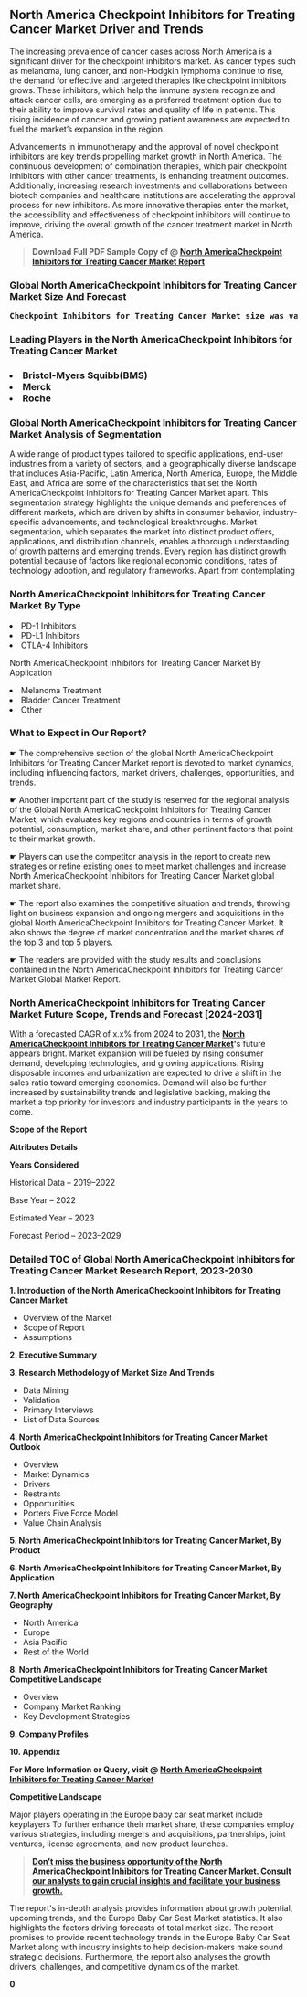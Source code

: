 <p><h2>North America Checkpoint Inhibitors for Treating Cancer Market Driver and Trends</h2><p>The increasing prevalence of cancer cases across North America is a significant driver for the checkpoint inhibitors market. As cancer types such as melanoma, lung cancer, and non-Hodgkin lymphoma continue to rise, the demand for effective and targeted therapies like checkpoint inhibitors grows. These inhibitors, which help the immune system recognize and attack cancer cells, are emerging as a preferred treatment option due to their ability to improve survival rates and quality of life in patients. This rising incidence of cancer and growing patient awareness are expected to fuel the market’s expansion in the region.</p><p>Advancements in immunotherapy and the approval of novel checkpoint inhibitors are key trends propelling market growth in North America. The continuous development of combination therapies, which pair checkpoint inhibitors with other cancer treatments, is enhancing treatment outcomes. Additionally, increasing research investments and collaborations between biotech companies and healthcare institutions are accelerating the approval process for new inhibitors. As more innovative therapies enter the market, the accessibility and effectiveness of checkpoint inhibitors will continue to improve, driving the overall growth of the cancer treatment market in North America.</p></p><blockquote id="" class=""><strong>Download Full PDF Sample Copy of @&nbsp;<a href="https://www.verifiedmarketreports.com/download-sample/?rid=860500&utm_source=GitHub-Jan&utm_medium=262" target="_blank">North AmericaCheckpoint Inhibitors for Treating Cancer Market Report</a>&nbsp;&nbsp;</strong></blockquote><h3 id="" class=""><strong>Global&nbsp;North AmericaCheckpoint Inhibitors for Treating Cancer Market Size And Forecast</strong></h3><pre class="reader-text-block__code-block"><strong>Checkpoint Inhibitors for Treating Cancer Market size was valued at USD 41.2 Billion in 2022 and is projected to reach USD 78.5 Billion by 2030, growing at a CAGR of 8.7% from 2024 to 2030.</strong></pre><h3 id="" class="">Leading Players in the&nbsp;North AmericaCheckpoint Inhibitors for Treating Cancer Market</h3><h3 class=""></Li><Li> Bristol-Myers Squibb(BMS)</Li><Li> Merck</Li><Li> Roche</h3><h3 id="" class="">Global&nbsp;North AmericaCheckpoint Inhibitors for Treating Cancer Market Analysis of Segmentation</h3><p id="" class="">A wide range of product types tailored to specific applications, end-user industries from a variety of sectors, and a geographically diverse landscape that includes Asia-Pacific, Latin America, North America, Europe, the Middle East, and Africa are some of the characteristics that set the North AmericaCheckpoint Inhibitors for Treating Cancer Market apart. This segmentation strategy highlights the unique demands and preferences of different markets, which are driven by shifts in consumer behavior, industry-specific advancements, and technological breakthroughs. Market segmentation, which separates the market into distinct product offers, applications, and distribution channels, enables a thorough understanding of growth patterns and emerging trends. Every region has distinct growth potential because of factors like regional economic conditions, rates of technology adoption, and regulatory frameworks. Apart from contemplating</p><h3 id="" class="">North AmericaCheckpoint Inhibitors for Treating Cancer Market&nbsp;By Type</h3><p></Li><Li> PD-1 Inhibitors</Li><Li> PD-L1 Inhibitors</Li><Li> CTLA-4 Inhibitors</p><div class="" data-test-id=""><p>North AmericaCheckpoint Inhibitors for Treating Cancer Market&nbsp;By Application</p></div><p class=""></Li><Li> Melanoma Treatment</Li><Li> Bladder Cancer Treatment</Li><Li> Other</p><div class="" data-test-id=""><h3><span class="">What to Expect in Our Report?</span></h3></div><div class="" data-test-id=""><p><span class="">☛ The comprehensive section of the global North AmericaCheckpoint Inhibitors for Treating Cancer Market report is devoted to market dynamics, including influencing factors, market drivers, challenges, opportunities, and trends.</span></p></div><div class="" data-test-id=""><p><span class="">☛ Another important part of the study is reserved for the regional analysis of the Global North AmericaCheckpoint Inhibitors for Treating Cancer Market, which evaluates key regions and countries in terms of growth potential, consumption, market share, and other pertinent factors that point to their market growth.</span></p></div><div class="" data-test-id=""><p><span class="">☛ Players can use the competitor analysis in the report to create new strategies or refine existing ones to meet market challenges and increase North AmericaCheckpoint Inhibitors for Treating Cancer Market global market share.</span></p></div><div class="" data-test-id=""><p><span class="">☛ The report also examines the competitive situation and trends, throwing light on business expansion and ongoing mergers and acquisitions in the global North AmericaCheckpoint Inhibitors for Treating Cancer Market. It also shows the degree of market concentration and the market shares of the top 3 and top 5 players.</span></p></div><div class="" data-test-id=""><p><span class="">☛ The readers are provided with the study results and conclusions contained in the North AmericaCheckpoint Inhibitors for Treating Cancer Market Global Market Report.</span></p></div><div class="" data-test-id=""><h3><span class="">North AmericaCheckpoint Inhibitors for Treating Cancer Market Future Scope, Trends and Forecast [2024-2031]</span></h3></div><div class="" data-test-id=""><p><span class="">With a forecasted CAGR of x.x% from 2024 to 2031, the <strong><a href="https://www.verifiedmarketreports.com/download-sample/?rid=860500&utm_source=GitHub-Jan&utm_medium=262" target="_blank">North AmericaCheckpoint Inhibitors for Treating Cancer Market</a>'</strong>s future appears bright. Market expansion will be fueled by rising consumer demand, developing technologies, and growing applications. Rising disposable incomes and urbanization are expected to drive a shift in the sales ratio toward emerging economies. Demand will also be further increased by sustainability trends and legislative backing, making the market a top priority for investors and industry participants in the years to come.</span></p><p id="ember66" class="ember-view reader-text-block__paragraph"><strong>Scope of the Report</strong></p><p id="ember67" class="ember-view reader-text-block__paragraph"><strong>Attributes Details</strong></p><p id="ember68" class="ember-view reader-text-block__paragraph"><strong>Years Considered</strong></p><p id="ember69" class="ember-view reader-text-block__paragraph">Historical Data &ndash; 2019&ndash;2022</p><p id="ember70" class="ember-view reader-text-block__paragraph">Base Year &ndash; 2022</p><p id="ember71" class="ember-view reader-text-block__paragraph">Estimated Year &ndash; 2023</p><p id="ember72" class="ember-view reader-text-block__paragraph">Forecast Period &ndash; 2023&ndash;2029</p></div><h3 id="" class="">Detailed TOC of Global North AmericaCheckpoint Inhibitors for Treating Cancer Market Research Report, 2023-2030</h3><p id="" class=""><strong>1. Introduction of the North AmericaCheckpoint Inhibitors for Treating Cancer Market</strong></p><ul><li>Overview of the Market</li><li>Scope of Report</li><li>Assumptions</li></ul><p id="" class=""><strong>2. Executive Summary</strong></p><p id="" class=""><strong>3. Research Methodology of Market Size And Trends</strong></p><ul><li>Data Mining</li><li>Validation</li><li>Primary Interviews</li><li>List of Data Sources</li></ul><p id="" class=""><strong>4. North AmericaCheckpoint Inhibitors for Treating Cancer Market Outlook</strong></p><ul><li>Overview</li><li>Market Dynamics</li><li>Drivers</li><li>Restraints</li><li>Opportunities</li><li>Porters Five Force Model</li><li>Value Chain Analysis</li></ul><p id="" class=""><strong>5. North AmericaCheckpoint Inhibitors for Treating Cancer Market, By Product</strong></p><p id="" class=""><strong>6. North AmericaCheckpoint Inhibitors for Treating Cancer Market, By Application</strong></p><p id="" class=""><strong>7. North AmericaCheckpoint Inhibitors for Treating Cancer Market, By Geography</strong></p><ul><li>North America</li><li>Europe</li><li>Asia Pacific</li><li>Rest of the World</li></ul><p id="" class=""><strong>8. North AmericaCheckpoint Inhibitors for Treating Cancer Market Competitive Landscape</strong></p><ul><li>Overview</li><li>Company Market Ranking</li><li>Key Development Strategies</li></ul><p id="" class=""><strong>9. Company Profiles</strong></p><p id="" class=""><strong>10. Appendix</strong></p><p><strong>For More Information or Query, visit&nbsp;@ <a href="https://www.verifiedmarketreports.com/product/checkpoint-inhibitors-for-treating-cancer-market/" target="_blank">North AmericaCheckpoint Inhibitors for Treating Cancer Market</a></strong></p><p id="ember61" class="ember-view reader-text-block__paragraph"><strong>Competitive Landscape</strong></p><p id="ember62" class="ember-view reader-text-block__paragraph">Major players operating in the Europe baby car seat market include keyplayers To further enhance their market share, these companies employ various strategies, including mergers and acquisitions, partnerships, joint ventures, license agreements, and new product launches.</p><blockquote id="ember63" class="ember-view reader-text-block__blockquote"><strong><a href="https://www.verifiedmarketreports.com/download-sample/?rid=860500&utm_source=GitHub-Jan&utm_medium=262" target="_blank">Don&rsquo;t miss the business opportunity of the North AmericaCheckpoint Inhibitors for Treating Cancer Market. Consult our analysts to gain crucial insights and facilitate your business growth.</a></strong></blockquote><p id="ember64" class="ember-view reader-text-block__paragraph">The report's in-depth analysis provides information about growth potential, upcoming trends, and the Europe Baby Car Seat Market statistics. It also highlights the factors driving forecasts of total market size. The report promises to provide recent technology trends in the Europe Baby Car Seat Market along with industry insights to help decision-makers make sound strategic decisions. Furthermore, the report also analyses the growth drivers, challenges, and competitive dynamics of the market.</p><p class="ember-view reader-text-block__paragraph"><strong>0</strong></p>
